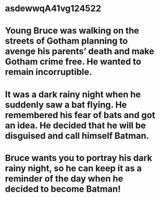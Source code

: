 # asdewwqA41vg124522
# Young Bruce was walking on the streets of Gotham planning to avenge his parents’ death and make Gotham crime free. He wanted to remain incorruptible.

# It was a dark rainy night when he suddenly saw a bat flying. He remembered his fear of bats and got an idea. He decided that he will be disguised and call himself Batman.

# Bruce wants you to portray his dark rainy night, so he can keep it as a reminder of the day when he decided to become Batman!
